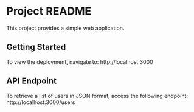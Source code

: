 # Project README

This project provides a simple web application.

## Getting Started

To view the deployment, navigate to: http://localhost:3000

## API Endpoint

To retrieve a list of users in JSON format, access the following endpoint: http://localhost:3000/users
